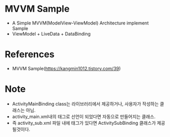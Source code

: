 # MVVM Sample
- A Simple MVVM(ModelView-ViewModel) Architecture implement Sample
- ViewModel + LiveData + DataBinding

# References
- MVVM Sample(https://kangmin1012.tistory.com/39)

# Note
- ActivityMainBinding class는 라이브러리에서 제공하거나, 사용자가 작성하는 클래스는 아님.
- activity_main.xml내의 <layout>태그로 선언이 되었다면 자동으로 만들어지는 클래스.
- 즉 activity_sub.xml 파일 내에 <layout>태그가 있다면 ActivitySubBinding 클래스가 제공될것이다.